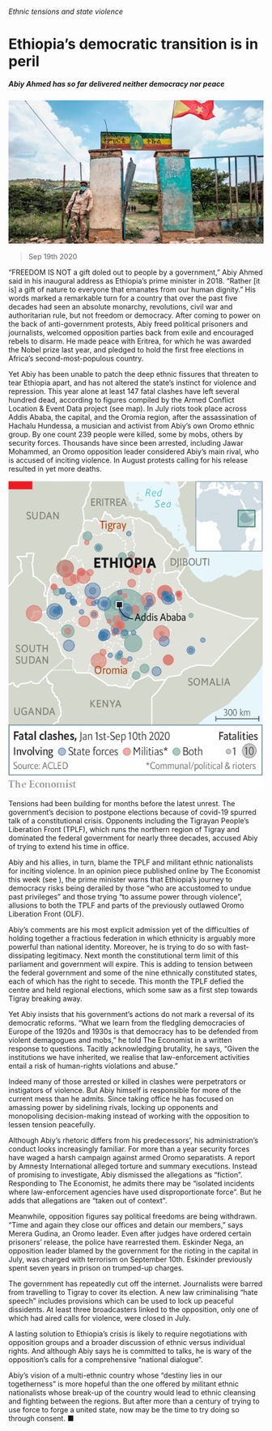 ###### Ethnic tensions and state violence

# Ethiopia’s democratic transition is in peril 

##### Abiy Ahmed has so far delivered neither democracy nor peace 

![image](images/20200919_MAP001_0.jpg) 

> Sep 19th 2020 

“FREEDOM IS NOT a gift doled out to people by a government,” Abiy Ahmed said in his inaugural address as Ethiopia’s prime minister in 2018. “Rather [it is] a gift of nature to everyone that emanates from our human dignity.” His words marked a remarkable turn for a country that over the past five decades had seen an absolute monarchy, revolutions, civil war and authoritarian rule, but not freedom or democracy. After coming to power on the back of anti-government protests, Abiy freed political prisoners and journalists, welcomed opposition parties back from exile and encouraged rebels to disarm. He made peace with Eritrea, for which he was awarded the Nobel prize last year, and pledged to hold the first free elections in Africa’s second-most-populous country.

Yet Abiy has been unable to patch the deep ethnic fissures that threaten to tear Ethiopia apart, and has not altered the state’s instinct for violence and repression. This year alone at least 147 fatal clashes have left several hundred dead, according to figures compiled by the Armed Conflict Location &amp; Event Data project (see map). In July riots took place across Addis Ababa, the capital, and the Oromia region, after the assassination of Hachalu Hundessa, a musician and activist from Abiy’s own Oromo ethnic group. By one count 239 people were killed, some by mobs, others by security forces. Thousands have since been arrested, including Jawar Mohammed, an Oromo opposition leader considered Abiy’s main rival, who is accused of inciting violence. In August protests calling for his release resulted in yet more deaths.

![image](images/20200919_MAM997.png) 


Tensions had been building for months before the latest unrest. The government’s decision to postpone elections because of covid-19 spurred talk of a constitutional crisis. Opponents including the Tigrayan People’s Liberation Front (TPLF), which runs the northern region of Tigray and dominated the federal government for nearly three decades, accused Abiy of trying to extend his time in office.


Abiy and his allies, in turn, blame the TPLF and militant ethnic nationalists for inciting violence. In an opinion piece published online by The Economist this week (see ), the prime minister warns that Ethiopia’s journey to democracy risks being derailed by those “who are accustomed to undue past privileges” and those trying “to assume power through violence”, allusions to both the TPLF and parts of the previously outlawed Oromo Liberation Front (OLF).

Abiy’s comments are his most explicit admission yet of the difficulties of holding together a fractious federation in which ethnicity is arguably more powerful than national identity. Moreover, he is trying to do so with fast-dissipating legitimacy. Next month the constitutional term limit of this parliament and government will expire. This is adding to tension between the federal government and some of the nine ethnically constituted states, each of which has the right to secede. This month the TPLF defied the centre and held regional elections, which some saw as a first step towards Tigray breaking away.

Yet Abiy insists that his government’s actions do not mark a reversal of its democratic reforms. “What we learn from the fledgling democracies of Europe of the 1920s and 1930s is that democracy has to be defended from violent demagogues and mobs,” he told The Economist in a written response to questions. Tacitly acknowledging brutality, he says, “Given the institutions we have inherited, we realise that law-enforcement activities entail a risk of human-rights violations and abuse.”

Indeed many of those arrested or killed in clashes were perpetrators or instigators of violence. But Abiy himself is responsible for more of the current mess than he admits. Since taking office he has focused on amassing power by sidelining rivals, locking up opponents and monopolising decision-making instead of working with the opposition to lessen tension peacefully.

Although Abiy’s rhetoric differs from his predecessors’, his administration’s conduct looks increasingly familiar. For more than a year security forces have waged a harsh campaign against armed Oromo separatists. A report by Amnesty International alleged torture and summary executions. Instead of promising to investigate, Abiy dismissed the allegations as “fiction”. Responding to The Economist, he admits there may be “isolated incidents where law-enforcement agencies have used disproportionate force”. But he adds that allegations are “taken out of context”.

Meanwhile, opposition figures say political freedoms are being withdrawn. “Time and again they close our offices and detain our members,” says Merera Gudina, an Oromo leader. Even after judges have ordered certain prisoners’ release, the police have rearrested them. Eskinder Nega, an opposition leader blamed by the government for the rioting in the capital in July, was charged with terrorism on September 10th. Eskinder previously spent seven years in prison on trumped-up charges.

The government has repeatedly cut off the internet. Journalists were barred from travelling to Tigray to cover its election. A new law criminalising “hate speech” includes provisions which can be used to lock up peaceful dissidents. At least three broadcasters linked to the opposition, only one of which had aired calls for violence, were closed in July.

A lasting solution to Ethiopia’s crisis is likely to require negotiations with opposition groups and a broader discussion of ethnic versus individual rights. And although Abiy says he is committed to talks, he is wary of the opposition’s calls for a comprehensive “national dialogue”.

Abiy’s vision of a multi-ethnic country whose “destiny lies in our togetherness” is more hopeful than the one offered by militant ethnic nationalists whose break-up of the country would lead to ethnic cleansing and fighting between the regions. But after more than a century of trying to use force to forge a united state, now may be the time to try doing so through consent. ■

